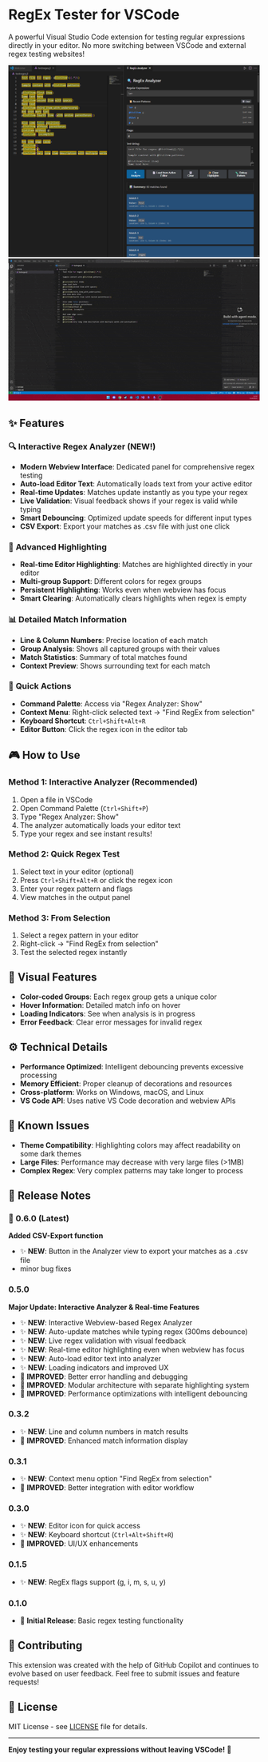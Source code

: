 # RegEx Tester for VSCode

A powerful Visual Studio Code extension for testing regular expressions directly in your editor. No more switching between VSCode and external regex testing websites!

![Screenshot](./images/Screenshot1.png)
![GIF](./images/RegExGIF.gif)

## ✨ Features

### 🔍 **Interactive Regex Analyzer** (NEW!)
- **Modern Webview Interface**: Dedicated panel for comprehensive regex testing
- **Auto-load Editor Text**: Automatically loads text from your active editor
- **Real-time Updates**: Matches update instantly as you type your regex
- **Live Validation**: Visual feedback shows if your regex is valid while typing
- **Smart Debouncing**: Optimized update speeds for different input types
- **CSV Export**: Export your matches as .csv file with just one click

### 🎯 **Advanced Highlighting**
- **Real-time Editor Highlighting**: Matches are highlighted directly in your editor
- **Multi-group Support**: Different colors for regex groups
- **Persistent Highlighting**: Works even when webview has focus
- **Smart Clearing**: Automatically clears highlights when regex is empty

### 📊 **Detailed Match Information**
- **Line & Column Numbers**: Precise location of each match
- **Group Analysis**: Shows all captured groups with their values
- **Match Statistics**: Summary of total matches found
- **Context Preview**: Shows surrounding text for each match

### 🚀 **Quick Actions**
- **Command Palette**: Access via "Regex Analyzer: Show"
- **Context Menu**: Right-click selected text → "Find RegEx from selection"
- **Keyboard Shortcut**: `Ctrl+Shift+Alt+R`
- **Editor Button**: Click the regex icon in the editor tab

## 🎮 How to Use

### Method 1: Interactive Analyzer (Recommended)
1. Open a file in VSCode
2. Open Command Palette (`Ctrl+Shift+P`)
3. Type "Regex Analyzer: Show"
4. The analyzer automatically loads your editor text
5. Type your regex and see instant results!

### Method 2: Quick Regex Test
1. Select text in your editor (optional)
2. Press `Ctrl+Shift+Alt+R` or click the regex icon
3. Enter your regex pattern and flags
4. View matches in the output panel

### Method 3: From Selection
1. Select a regex pattern in your editor
2. Right-click → "Find RegEx from selection"
3. Test the selected regex instantly

## 🎨 Visual Features

- **Color-coded Groups**: Each regex group gets a unique color
- **Hover Information**: Detailed match info on hover
- **Loading Indicators**: See when analysis is in progress
- **Error Feedback**: Clear error messages for invalid regex

## ⚙️ Technical Details

- **Performance Optimized**: Intelligent debouncing prevents excessive processing
- **Memory Efficient**: Proper cleanup of decorations and resources
- **Cross-platform**: Works on Windows, macOS, and Linux
- **VS Code API**: Uses native VS Code decoration and webview APIs

## 🐛 Known Issues

- **Theme Compatibility**: Highlighting colors may affect readability on some dark themes
- **Large Files**: Performance may decrease with very large files (>1MB)
- **Complex Regex**: Very complex patterns may take longer to process

## 📝 Release Notes

### 🎉 0.6.0 (Latest)
**Added CSV-Export function**

- ✨ **NEW**: Button in the Analyzer view to export your matches as a .csv file
- minor bug fixes

### 0.5.0
**Major Update: Interactive Analyzer & Real-time Features**

- ✨ **NEW**: Interactive Webview-based Regex Analyzer
- ✨ **NEW**: Auto-update matches while typing regex (300ms debounce)
- ✨ **NEW**: Live regex validation with visual feedback
- ✨ **NEW**: Real-time editor highlighting even when webview has focus
- ✨ **NEW**: Auto-load editor text into analyzer
- ✨ **NEW**: Loading indicators and improved UX
- 🔧 **IMPROVED**: Better error handling and debugging
- 🔧 **IMPROVED**: Modular architecture with separate highlighting system
- 🔧 **IMPROVED**: Performance optimizations with intelligent debouncing

### 0.3.2
- ✨ **NEW**: Line and column numbers in match results
- 🔧 **IMPROVED**: Enhanced match information display

### 0.3.1
- ✨ **NEW**: Context menu option "Find RegEx from selection"
- 🔧 **IMPROVED**: Better integration with editor workflow

### 0.3.0
- ✨ **NEW**: Editor icon for quick access
- ✨ **NEW**: Keyboard shortcut (`Ctrl+Alt+Shift+R`)
- 🔧 **IMPROVED**: UI/UX enhancements

### 0.1.5
- ✨ **NEW**: RegEx flags support (g, i, m, s, u, y)

### 0.1.0
- 🎉 **Initial Release**: Basic regex testing functionality

## 🤝 Contributing

This extension was created with the help of GitHub Copilot and continues to evolve based on user feedback. Feel free to submit issues and feature requests!

## 📄 License

MIT License - see [LICENSE](LICENSE) file for details.

---

**Enjoy testing your regular expressions without leaving VSCode!** 🚀

